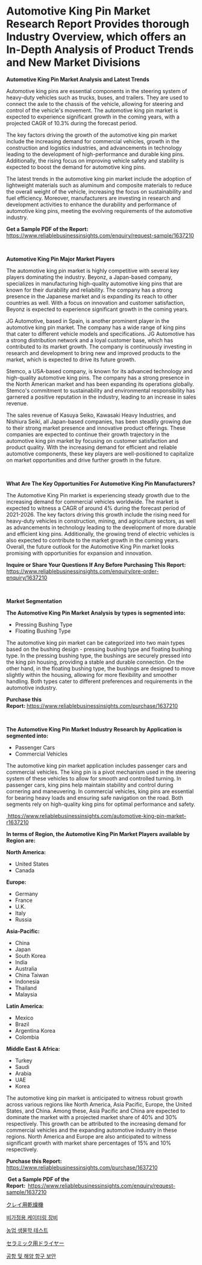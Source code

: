 <p><h1>Automotive King Pin Market Research Report Provides thorough Industry Overview, which offers an In-Depth Analysis of Product Trends and New Market Divisions</h1></p><p><strong>Automotive King Pin Market Analysis and Latest Trends</strong></p>
<p><p>Automotive king pins are essential components in the steering system of heavy-duty vehicles such as trucks, buses, and trailers. They are used to connect the axle to the chassis of the vehicle, allowing for steering and control of the vehicle's movement. The automotive king pin market is expected to experience significant growth in the coming years, with a projected CAGR of 10.3% during the forecast period.</p><p>The key factors driving the growth of the automotive king pin market include the increasing demand for commercial vehicles, growth in the construction and logistics industries, and advancements in technology leading to the development of high-performance and durable king pins. Additionally, the rising focus on improving vehicle safety and stability is expected to boost the demand for automotive king pins.</p><p>The latest trends in the automotive king pin market include the adoption of lightweight materials such as aluminum and composite materials to reduce the overall weight of the vehicle, increasing the focus on sustainability and fuel efficiency. Moreover, manufacturers are investing in research and development activities to enhance the durability and performance of automotive king pins, meeting the evolving requirements of the automotive industry.</p></p>
<p><strong>Get a Sample PDF of the Report:&nbsp;</strong> <a href="https://www.reliablebusinessinsights.com/enquiry/request-sample/1637210">https://www.reliablebusinessinsights.com/enquiry/request-sample/1637210</a></p>
<p>&nbsp;</p>
<p><strong>Automotive King Pin Major Market Players</strong></p>
<p><p>The automotive king pin market is highly competitive with several key players dominating the industry. Beyonz, a Japan-based company, specializes in manufacturing high-quality automotive king pins that are known for their durability and reliability. The company has a strong presence in the Japanese market and is expanding its reach to other countries as well. With a focus on innovation and customer satisfaction, Beyonz is expected to experience significant growth in the coming years.</p><p>JG Automotive, based in Spain, is another prominent player in the automotive king pin market. The company has a wide range of king pins that cater to different vehicle models and specifications. JG Automotive has a strong distribution network and a loyal customer base, which has contributed to its market growth. The company is continuously investing in research and development to bring new and improved products to the market, which is expected to drive its future growth.</p><p>Stemco, a USA-based company, is known for its advanced technology and high-quality automotive king pins. The company has a strong presence in the North American market and has been expanding its operations globally. Stemco's commitment to sustainability and environmental responsibility has garnered a positive reputation in the industry, leading to an increase in sales revenue.</p><p>The sales revenue of Kasuya Seiko, Kawasaki Heavy Industries, and Nishiura Seiki, all Japan-based companies, has been steadily growing due to their strong market presence and innovative product offerings. These companies are expected to continue their growth trajectory in the automotive king pin market by focusing on customer satisfaction and product quality. With the increasing demand for efficient and reliable automotive components, these key players are well-positioned to capitalize on market opportunities and drive further growth in the future.</p></p>
<p>&nbsp;</p>
<p><strong>What Are The Key Opportunities For Automotive King Pin Manufacturers?</strong></p>
<p><p>The Automotive King Pin market is experiencing steady growth due to the increasing demand for commercial vehicles worldwide. The market is expected to witness a CAGR of around 4% during the forecast period of 2021-2026. The key factors driving this growth include the rising need for heavy-duty vehicles in construction, mining, and agriculture sectors, as well as advancements in technology leading to the development of more durable and efficient king pins. Additionally, the growing trend of electric vehicles is also expected to contribute to the market growth in the coming years. Overall, the future outlook for the Automotive King Pin market looks promising with opportunities for expansion and innovation.</p></p>
<p><strong>Inquire or Share Your Questions If Any Before Purchasing This Report:</strong> <a href="https://www.reliablebusinessinsights.com/enquiry/pre-order-enquiry/1637210">https://www.reliablebusinessinsights.com/enquiry/pre-order-enquiry/1637210</a></p>
<p>&nbsp;</p>
<p><strong>Market Segmentation</strong></p>
<p><strong>The Automotive King Pin Market Analysis by types is segmented into:</strong></p>
<p><ul><li>Pressing Bushing Type</li><li>Floating Bushing Type</li></ul></p>
<p><p>The automotive king pin market can be categorized into two main types based on the bushing design - pressing bushing type and floating bushing type. In the pressing bushing type, the bushings are securely pressed into the king pin housing, providing a stable and durable connection. On the other hand, in the floating bushing type, the bushings are designed to move slightly within the housing, allowing for more flexibility and smoother handling. Both types cater to different preferences and requirements in the automotive industry.</p></p>
<p><strong>Purchase this Report:&nbsp;</strong><a href="https://www.reliablebusinessinsights.com/purchase/1637210">https://www.reliablebusinessinsights.com/purchase/1637210</a></p>
<p>&nbsp;</p>
<p><strong>The Automotive King Pin Market Industry Research by Application is segmented into:</strong></p>
<p><ul><li>Passenger Cars</li><li>Commercial Vehicles</li></ul></p>
<p><p>The automotive king pin market application includes passenger cars and commercial vehicles. The king pin is a pivot mechanism used in the steering system of these vehicles to allow for smooth and controlled turning. In passenger cars, king pins help maintain stability and control during cornering and maneuvering. In commercial vehicles, king pins are essential for bearing heavy loads and ensuring safe navigation on the road. Both segments rely on high-quality king pins for optimal performance and safety.</p></p>
<p><a href="https://www.reliablebusinessinsights.com/automotive-king-pin-market-r1637210">&nbsp;https://www.reliablebusinessinsights.com/automotive-king-pin-market-r1637210</a></p>
<p><strong>In terms of Region, the Automotive King Pin Market Players available by Region are:</strong></p>
<p>
    <p> <strong> North America: </strong>
        <ul>
            <li>United States</li>
            <li>Canada</li>
        </ul>
        </p> 
    <p> <strong> Europe: </strong>
        <ul>
            <li>Germany</li>
            <li>France</li>
            <li>U.K.</li>
            <li>Italy</li>
            <li>Russia</li>
        </ul>
        </p> 
    <p> <strong> Asia-Pacific: </strong>
        <ul>
            <li>China</li>
            <li>Japan</li>
            <li>South Korea</li>
            <li>India</li>
            <li>Australia</li>
            <li>China Taiwan</li>
            <li>Indonesia</li>
            <li>Thailand</li>
            <li>Malaysia</li>
        </ul>
        </p> 
    <p> <strong> Latin America: </strong>
        <ul>
            <li>Mexico</li>
            <li>Brazil</li>
            <li>Argentina Korea</li>
            <li>Colombia</li>
        </ul>
        </p> 
    <p> <strong> Middle East & Africa: </strong>
        <ul>
            <li>Turkey</li>
            <li>Saudi</li>
            <li>Arabia</li>
            <li>UAE</li>
            <li>Korea</li>
        </ul>
    </p>
    </p>
<p><p>The automotive king pin market is anticipated to witness robust growth across various regions like North America, Asia Pacific, Europe, the United States, and China. Among these, Asia Pacific and China are expected to dominate the market with a projected market share of 40% and 30% respectively. This growth can be attributed to the increasing demand for commercial vehicles and the expanding automotive industry in these regions. North America and Europe are also anticipated to witness significant growth with market share percentages of 15% and 10% respectively.</p></p>
<p><strong>Purchase this Report: </strong><a href="https://www.reliablebusinessinsights.com/purchase/1637210">https://www.reliablebusinessinsights.com/purchase/1637210</a></p>
<p>&nbsp;<strong>Get a Sample PDF of the Report:&nbsp;&nbsp;</strong><a href="https://www.reliablebusinessinsights.com/enquiry/request-sample/1637210">https://www.reliablebusinessinsights.com/enquiry/request-sample/1637210</a></p>
<p><strong></strong></p>
<p><p><a href="https://github.com/BrionnaBoyle/Market-Research-Report-List-1/blob/main/380322892649.md">クレイ用乾燥機</a></p><p><a href="https://medium.com/@costelcaramitru2022/%EB%B9%84%EA%B8%B0%EC%97%85%EC%9A%A9-%EC%A1%B0%EB%A6%AC%EC%9E%A5%EB%B9%84-%EC%8B%9C%EC%9E%A5-%EA%B7%9C%EB%AA%A8%EB%8A%94-%EA%B8%80%EB%A1%9C%EB%B2%8C-%EC%82%B0%EC%97%85%EC%97%90%EC%84%9C-%EC%B5%9C%EC%A0%81%EC%9D%98-%EB%A7%88%EC%BC%80%ED%8C%85-%EC%B1%84%EB%84%90%EC%9D%84-%EB%B3%B4%EC%97%AC%EC%A4%8D%EB%8B%88%EB%8B%A4-840589dfc916">비가정용 케이터링 장비</a></p><p><a href="https://github.com/giancarlo642004/Market-Research-Report-List-1/blob/main/234868384169.md">농업 생물학 테스트</a></p><p><a href="https://github.com/JerelSchulit20231/Market-Research-Report-List-1/blob/main/580935992648.md">セラミック用ドライヤー</a></p><p><a href="https://github.com/rustymarie2024/Market-Research-Report-List-1/blob/main/664994584170.md">공항 및 해양 항구 보안</a></p></p>